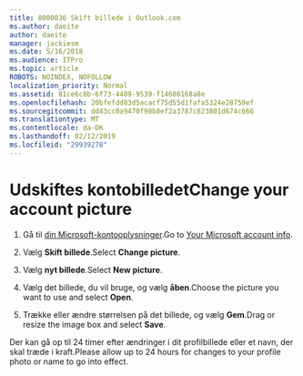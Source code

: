 ```yaml
---
title: 8000036 Skift billede i Outlook.com
ms.author: daeite
author: daeite
manager: jackiesm
ms.date: 5/16/2018
ms.audience: ITPro
ms.topic: article
ROBOTS: NOINDEX, NOFOLLOW
localization_priority: Normal
ms.assetid: 81ce6c8b-6f73-4489-9539-f14680168a8e
ms.openlocfilehash: 20bfefdd83d5acacf75d55d1fafa5324e28759ef
ms.sourcegitcommit: dd43cc0a9470f98b8ef2a3787c823801d674c666
ms.translationtype: MT
ms.contentlocale: da-DK
ms.lasthandoff: 02/12/2019
ms.locfileid: "29939278"
---
```

# <a name="change-your-account-picture"></a><span data-ttu-id="5d337-102">Udskiftes kontobilledet</span><span class="sxs-lookup"><span data-stu-id="5d337-102">Change your account picture</span></span>

1. <span data-ttu-id="5d337-103">Gå til [din Microsoft-kontooplysninger](https://go.microsoft.com/fwlink/p/?linkid=860841).</span><span class="sxs-lookup"><span data-stu-id="5d337-103">Go to [Your Microsoft account info](https://go.microsoft.com/fwlink/p/?linkid=860841).</span></span>
    
2. <span data-ttu-id="5d337-104">Vælg **Skift billede**.</span><span class="sxs-lookup"><span data-stu-id="5d337-104">Select **Change picture**.</span></span> 
    
3. <span data-ttu-id="5d337-105">Vælg **nyt billede**.</span><span class="sxs-lookup"><span data-stu-id="5d337-105">Select **New picture**.</span></span> 
    
4. <span data-ttu-id="5d337-106">Vælg det billede, du vil bruge, og vælg **åben**.</span><span class="sxs-lookup"><span data-stu-id="5d337-106">Choose the picture you want to use and select **Open**.</span></span> 
    
5. <span data-ttu-id="5d337-107">Trække eller ændre størrelsen på det billede, og vælg **Gem**.</span><span class="sxs-lookup"><span data-stu-id="5d337-107">Drag or resize the image box and select **Save**.</span></span> 
    
<span data-ttu-id="5d337-108">Der kan gå op til 24 timer efter ændringer i dit profilbillede eller et navn, der skal træde i kraft.</span><span class="sxs-lookup"><span data-stu-id="5d337-108">Please allow up to 24 hours for changes to your profile photo or name to go into effect.</span></span>
  

